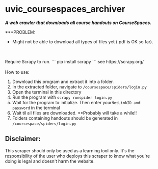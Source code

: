 # uvic_coursespaces_archiver

***A web crawler that downloads all course handouts on CourseSpaces.***

***PROBLEM: 
  + Might not be able to download all types of files yet (.pdf is OK so far).



<br>
<br>
Require Scrapy to run.
```
pip install scrapy
```
see https://scrapy.org/
<br>
<br>
How to use:

1. Download this program and extract it into a folder.
2. In the extracted folder, navigate to ```/coursespace/spiders/login.py```
3. Open the terminal in this directory
4. Run the program with ```scrapy runspider login.py```
5. Wait for the program to initialize. Then enter your```NetLinkID and password``` in the terminal
6. Wait til all files are downloaded. **Probably will take a while!!
7. Folders containing handouts should be generated in ```/coursespace/spiders/login.py```



## Disclaimer:

This scraper should only be used as a learning tool only. 
It's the responsibility of the user who deploys this scraper to know what you're doing is legal and doesn't harm the website.
